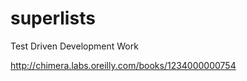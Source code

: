 superlists
==========

Test Driven Development Work

http://chimera.labs.oreilly.com/books/1234000000754
